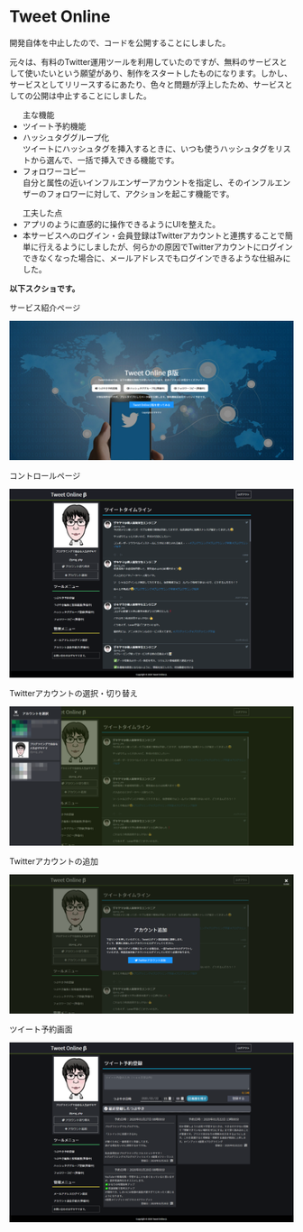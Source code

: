 # Tweet Online
<p>開発自体を中止したので、コードを公開することにしました。</p>
<p>元々は、有料のTwitter運用ツールを利用していたのですが、無料のサービスとして使いたいという願望があり、制作をスタートしたものになります。しかし、サービスとしてリリースするにあたり、色々と問題が浮上したため、サービスとしての公開は中止することにしました。</p>

<ul>主な機能
  <li>ツイート予約機能</li>
  <li>
    ハッシュタググループ化<br/>
    ツイートにハッシュタグを挿入するときに、いつも使うハッシュタグをリストから選んで、一括で挿入できる機能です。
  </li>
  <li>
    フォロワーコピー<br/>
    自分と属性の近いインフルエンザーアカウントを指定し、そのインフルエンザーのフォロワーに対して、アクションを起こす機能です。
  </li>
</ul>

<ul>工夫した点
  <li>アプリのように直感的に操作できるようにUIを整えた。</li>
  <li>本サービスへのログイン・会員登録はTwitterアカウントと連携することで簡単に行えるようにしましたが、何らかの原因でTwitterアカウントにログインできなくなった場合に、メールアドレスでもログインできるような仕組みにした。</li>
</ul>

<strong>以下スクショです。</strong>
<p>サービス紹介ページ</p>
<img src="./sys/img/top-page.jpg" alt="サービス紹介ページ" />
<p>コントロールページ</p>
<img src="./sys/img/home-ui.png" alt="コントロールページ" />
<p>Twitterアカウントの選択・切り替え</p>
<img src="./sys/img/accounts-set.png" alt="Twitterアカウントの選択・切り替え" />
<p>Twitterアカウントの追加</p>
<img src="./sys/img/add-account.png" alt="Twitterアカウントの追加" />
<p>ツイート予約画面</p>
<img src="./sys/img/tweet-ui.png" alt="ツイート予約画面" />
